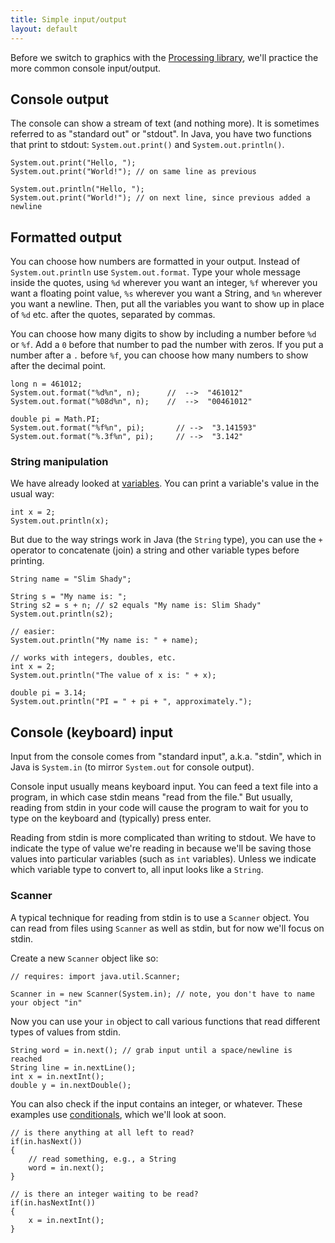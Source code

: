 ```yaml
---
title: Simple input/output
layout: default
---
```


Before we switch to graphics with the [Processing library](/lecture/processing-library.html), we'll practice the more common console input/output.

## Console output

The console can show a stream of text (and nothing more). It is sometimes referred to as "standard out" or "stdout". In Java, you have two functions that print to stdout: `System.out.print()` and `System.out.println()`.

```
System.out.print("Hello, ");
System.out.print("World!"); // on same line as previous

System.out.println("Hello, ");
System.out.print("World!"); // on next line, since previous added a newline
```

## Formatted output

You can choose how numbers are formatted in your output. Instead of `System.out.println` use `System.out.format`. Type your whole message inside the quotes, using `%d` wherever you want an integer, `%f` wherever you want a floating point value, `%s` wherever you want a String, and `%n` wherever you want a newline. Then, put all the variables you want to show up in place of `%d` etc. after the quotes, separated by commas.

You can choose how many digits to show by including a number before `%d` or `%f`. Add a `0` before that number to pad the number with zeros. If you put a number after a `.` before `%f`, you can choose how many numbers to show after the decimal point.

```
long n = 461012;
System.out.format("%d%n", n);      //  -->  "461012"
System.out.format("%08d%n", n);    //  -->  "00461012"
      
double pi = Math.PI;
System.out.format("%f%n", pi);       // -->  "3.141593"
System.out.format("%.3f%n", pi);     // -->  "3.142"
```

### String manipulation

We have already looked at [variables](/lecture/variables-types-scope.html). You can print a variable's value in the usual way:

```
int x = 2;
System.out.println(x);
```

But due to the way strings work in Java (the `String` type), you can use the `+` operator to concatenate (join) a string and other variable types before printing.

```
String name = "Slim Shady";

String s = "My name is: ";
String s2 = s + n; // s2 equals "My name is: Slim Shady"
System.out.println(s2);

// easier:
System.out.println("My name is: " + name);

// works with integers, doubles, etc.
int x = 2;
System.out.println("The value of x is: " + x);

double pi = 3.14;
System.out.println("PI = " + pi + ", approximately.");
```

## Console (keyboard) input

Input from the console comes from "standard input", a.k.a. "stdin", which in Java is `System.in` (to mirror `System.out` for console output).

Console input usually means keyboard input. You can feed a text file into a program, in which case stdin means "read from the file." But usually, reading from stdin in your code will cause the program to wait for you to type on the keyboard and (typically) press enter.

Reading from stdin is more complicated than writing to stdout. We have to indicate the type of value we're reading in because we'll be saving those values into particular variables (such as `int` variables). Unless we indicate which variable type to convert to, all input looks like a `String`.

### Scanner

A typical technique for reading from stdin is to use a `Scanner` object. You can read from files using `Scanner` as well as stdin, but for now we'll focus on stdin.

Create a new `Scanner` object like so:

```
// requires: import java.util.Scanner;

Scanner in = new Scanner(System.in); // note, you don't have to name your object "in"
```

Now you can use your `in` object to call various functions that read different types of values from stdin.

```
String word = in.next(); // grab input until a space/newline is reached
String line = in.nextLine();
int x = in.nextInt();
double y = in.nextDouble();
```

You can also check if the input contains an integer, or whatever. These examples use [conditionals](/lecture/conditionals.html), which we'll look at soon.

```
// is there anything at all left to read?
if(in.hasNext())
{
    // read something, e.g., a String
    word = in.next();
}

// is there an integer waiting to be read?
if(in.hasNextInt())
{
    x = in.nextInt();
}
```
